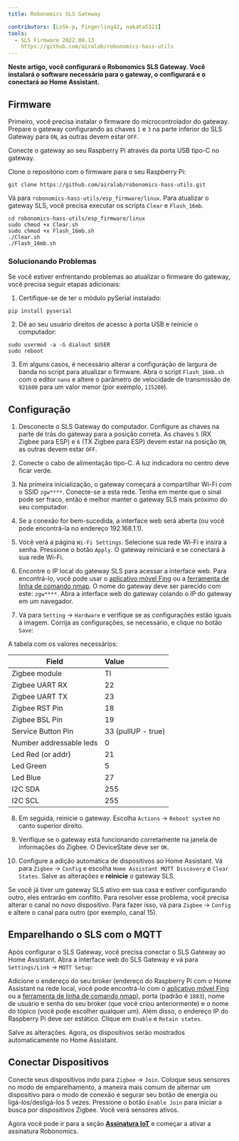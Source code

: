 ```yaml
---
title: Robonomics SLS Gateway

contributors: [LoSk-p, Fingerling42, nakata5321]
tools:
  - SLS Firmware 2022.08.13
    https://github.com/airalab/robonomics-hass-utils
---
```


**Neste artigo, você configurará o Robonomics SLS Gateway. Você instalará o software necessário para o gateway, o configurará e o conectará ao Home Assistant.**

<robo-wiki-picture src="home-assistant/sls_gateway.png" />

## Firmware

Primeiro, você precisa instalar o firmware do microcontrolador do gateway. Prepare o gateway configurando as chaves `1` e `3` na parte inferior do SLS Gateway para `ON`, as outras devem estar `OFF`.

<robo-wiki-picture src="home-assistant/sls-gateway-13.gif" />

Conecte o gateway ao seu Raspberry Pi através da porta USB tipo-C no gateway.

<robo-wiki-picture src="home-assistant/sls-rpi.gif" />

Clone o repositório com o firmware para o seu Raspberry Pi:

<code-helper additionalLine="rasppi_username@rasppi_hostname">

```shell
git clone https://github.com/airalab/robonomics-hass-utils.git
```

</code-helper>

Vá para `robonomics-hass-utils/esp_firmware/linux`. Para atualizar o gateway SLS, você precisa executar os scripts `Clear` e `Flash_16mb`.

<code-helper additionalLine="rasppi_username@rasppi_hostname">

```shell
cd robonomics-hass-utils/esp_firmware/linux
sudo chmod +x Clear.sh
sudo chmod +x Flash_16mb.sh
./Clear.sh
./Flash_16mb.sh
```

</code-helper>

### Solucionando Problemas

Se você estiver enfrentando problemas ao atualizar o firmware do gateway, você precisa seguir etapas adicionais:

1. Certifique-se de ter o módulo pySerial instalado:

<code-helper additionalLine="rasppi_username@rasppi_hostname">

```shell
pip install pyserial
```
</code-helper>

2. Dê ao seu usuário direitos de acesso à porta USB e reinicie o computador:

<code-helper additionalLine="rasppi_username@rasppi_hostname">

```shell
sudo usermod -a -G dialout $USER
sudo reboot
```
</code-helper>

3. Em alguns casos, é necessário alterar a configuração de largura de banda no script para atualizar o firmware. Abra o script `Flash_16mb.sh` com o editor `nano` e altere o parâmetro de velocidade de transmissão de `921600` para um valor menor (por exemplo, `115200`).

## Configuração

1. Desconecte o SLS Gateway do computador. Configure as chaves na parte de trás do gateway para a posição correta. As chaves `5` (RX Zigbee para ESP) e `6` (TX Zigbee para ESP) devem estar na posição `ON`, as outras devem estar `OFF`. 

<robo-wiki-picture src="home-assistant/sls-gateway-56.gif" />

2. Conecte o cabo de alimentação tipo-C. A luz indicadora no centro deve ficar verde.

<robo-wiki-picture src="home-assistant/sls-gateway-connect.gif" />

3. Na primeira inicialização, o gateway começará a compartilhar Wi-Fi com o SSID `zgw****`. Conecte-se a esta rede. Tenha em mente que o sinal pode ser fraco, então é melhor manter o gateway SLS mais próximo do seu computador. 

<robo-wiki-picture src="home-assistant/sls-gateway-wifi.gif" />

4. Se a conexão for bem-sucedida, a interface web será aberta (ou você pode encontrá-la no endereço 192.168.1.1). 

5. Você verá a página `Wi-Fi Settings`. Selecione sua rede Wi-Fi e insira a senha. Pressione o botão `Apply`. O gateway reiniciará e se conectará à sua rede Wi-Fi. 

<robo-wiki-video autoplay loop controls :videos="[{src: 'QmSht6roENzrV6oqsQ1a5gp6GVCz54EDZdPAP8XVh9SCwH', type:'mp4'}]" />

6. Encontre o IP local do gateway SLS para acessar a interface web. Para encontrá-lo, você pode usar o [aplicativo móvel Fing](https://www.fing.com/products) ou a [ferramenta de linha de comando nmap](https://vitux.com/find-devices-connected-to-your-network-with-nmap/). O nome do gateway deve ser parecido com este: `zgw****`. Abra a interface web do gateway colando o IP do gateway em um navegador.

7. Vá para `Setting` -> `Hardware` e verifique se as configurações estão iguais à imagem. Corrija as configurações, se necessário, e clique no botão `Save`:

<robo-wiki-video autoplay loop controls :videos="[{src: 'QmeSksMxU9xkvvK7f81WDAYULiMFokK7P7KDVYEjv2MHjn', type:'mp4'}]" />

A tabela com os valores necessários:

| Field                    | Value              |
|--------------------------|:-------------------|
| Zigbee module            | TI                 |
| Zigbee UART RX           | 22                 |
| Zigbee UART TX           | 23                 |
| Zigbee RST Pin           | 18                 |
| Zigbee BSL Pin           | 19                 |
| Service Button Pin       | 33 (pullUP - true) |
| Number addressable leds  | 0                  |
| Led Red (or addr)        | 21                 |
| Led Green                | 5                  |
| Led Blue                 | 27                 |
| I2C SDA                  | 255                |
| I2C SCL                  | 255                |

8. Em seguida, reinicie o gateway. Escolha `Actions` -> `Reboot system` no canto superior direito.

9. Verifique se o gateway está funcionando corretamente na janela de informações do Zigbee. O DeviceState deve ser `OK`.

10. Configure a adição automática de dispositivos ao Home Assistant. Vá para  `Zigbee` -> `Config` e escolha `Home Assistant MQTT Discovery` e `Clear States`. Salve as alterações e **reinicie** o gateway SLS.

<robo-wiki-note type="warning">

Se você já tiver um gateway SLS ativo em sua casa e estiver configurando outro, eles entrarão em conflito. Para resolver esse problema, você precisa alterar o canal no novo dispositivo. Para fazer isso, vá para `Zigbee` -> `Config` e altere o canal para outro (por exemplo, canal 15).

</robo-wiki-note>

<robo-wiki-video autoplay loop controls :videos="[{src: 'QmVZMB1xQeB6ZLfSR6aUrN6cRSF296s8CMJt7E2jBJ5MjZ', type:'mp4'}]" />

## Emparelhando o SLS com o MQTT

Após configurar o SLS Gateway, você precisa conectar o SLS Gateway ao Home Assistant. Abra a interface web do SLS Gateway e vá para `Settings/Link` -> `MQTT Setup`:


Adicione o endereço do seu broker (endereço do Raspberry Pi com o Home Assistant na rede local, você pode encontrá-lo com o [aplicativo móvel Fing](https://www.fing.com/products) ou a [ferramenta de linha de comando nmap](https://vitux.com/find-devices-connected-to-your-network-with-nmap/)), porta (padrão é `1883`), nome de usuário e senha do seu broker (que você criou anteriormente) e o nome do tópico (você pode escolher qualquer um). Além disso, o endereço IP do Raspberry Pi deve ser estático. Clique em `Enable` e `Retain states`.

<robo-wiki-video autoplay loop controls :videos="[{src: 'QmdNKDqwwy87VQEDDVsX5kpaDQm9wKKPEJUNJnhnjx6e5y', type:'mp4'}]" />

Salve as alterações. Agora, os dispositivos serão mostrados automaticamente no Home Assistant.

## Conectar Dispositivos

Conecte seus dispositivos indo para `Zigbee` -> `Join`. Coloque seus sensores no modo de emparelhamento, a maneira mais comum de alternar um dispositivo para o modo de conexão é segurar seu botão de energia ou ligá-los/desligá-los 5 vezes. Pressione o botão `Enable Join` para iniciar a busca por dispositivos Zigbee. Você verá sensores ativos.

<robo-wiki-picture src="home-assistant/switch-device.gif" />

<robo-wiki-video autoplay loop controls :videos="[{src: 'Qmdq3PBNY88QbYYqakwSLG2vn3mVUom3w3wsSWfTd1pzJA', type:'mp4'}]" />


Agora você pode ir para a seção [**Assinatura IoT**](/docs/sub-activate) e começar a ativar a assinatura Robonomics.
